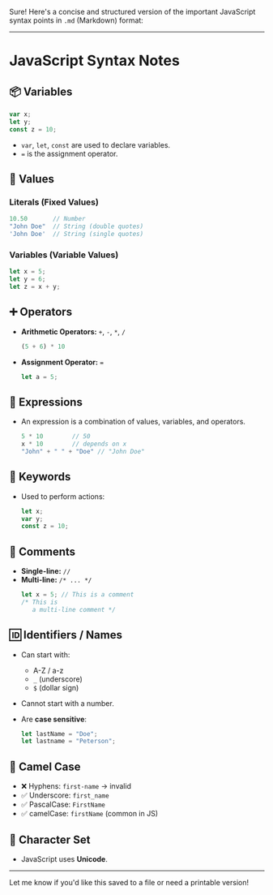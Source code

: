 Sure! Here's a concise and structured version of the important JavaScript syntax points in `.md` (Markdown) format:

---

# JavaScript Syntax Notes

## 📦 Variables
```js
var x;
let y;
const z = 10;
```

- `var`, `let`, `const` are used to declare variables.
- `=` is the assignment operator.

## 🧮 Values

### Literals (Fixed Values)
```js
10.50       // Number
"John Doe"  // String (double quotes)
'John Doe'  // String (single quotes)
```

### Variables (Variable Values)
```js
let x = 5;
let y = 6;
let z = x + y;
```

## ➕ Operators

- **Arithmetic Operators:** `+`, `-`, `*`, `/`
  ```js
  (5 + 6) * 10
  ```

- **Assignment Operator:** `=`
  ```js
  let a = 5;
  ```

## 🧠 Expressions

- An expression is a combination of values, variables, and operators.
  ```js
  5 * 10        // 50
  x * 10        // depends on x
  "John" + " " + "Doe" // "John Doe"
  ```

## 🔑 Keywords

- Used to perform actions:
  ```js
  let x;
  var y;
  const z = 10;
  ```

## 💬 Comments

- **Single-line:** `//`
- **Multi-line:** `/* ... */`
  ```js
  let x = 5; // This is a comment
  /* This is
     a multi-line comment */
  ```

## 🆔 Identifiers / Names

- Can start with:
  - A-Z / a-z
  - `_` (underscore)
  - `$` (dollar sign)

- Cannot start with a number.
- Are **case sensitive**:
  ```js
  let lastName = "Doe";
  let lastname = "Peterson";
  ```

## 🐫 Camel Case

- ❌ Hyphens: `first-name` → invalid
- ✅ Underscore: `first_name`
- ✅ PascalCase: `FirstName`
- ✅ camelCase: `firstName` (common in JS)

## 🔡 Character Set

- JavaScript uses **Unicode**.

---

Let me know if you'd like this saved to a file or need a printable version!